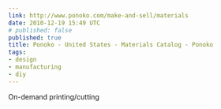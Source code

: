 ```yaml
---
link: http://www.ponoko.com/make-and-sell/materials
date: 2010-12-19 15:49 UTC
# published: false
published: true
title: Ponoko - United States - Materials Catalog - Ponoko
tags:
- design
- manufacturing
- diy
---
```


On-demand printing/cutting
